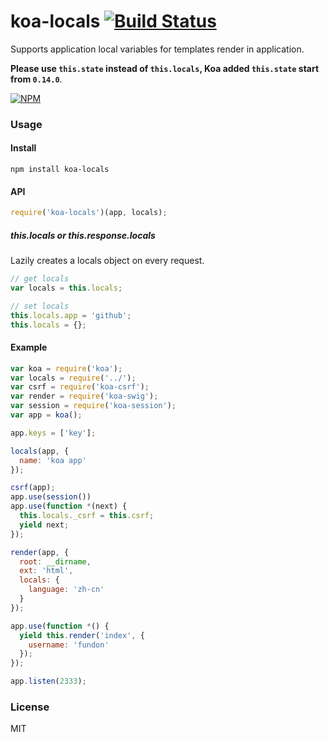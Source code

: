 # koa-locals [![Build Status](https://travis-ci.org/koa-modules/koa-locals.svg)](https://travis-ci.org/koa-modules/koa-locals)

Supports application local variables for templates render in application.

__Please use `this.state` instead of `this.locals`, Koa added `this.state` start from `0.14.0`__.

  [![NPM](https://nodei.co/npm/koa-locals.png?downloads=true)](https://nodei.co/npm/koa-locals/)

### Usage

#### Install

```
npm install koa-locals
```

#### API

```js
require('koa-locals')(app, locals);
```

##### this.locals or this.response.locals
Lazily creates a locals object on every request.
```js
// get locals
var locals = this.locals;

// set locals
this.locals.app = 'github';
this.locals = {};
```

#### Example

```js
var koa = require('koa');
var locals = require('../');
var csrf = require('koa-csrf');
var render = require('koa-swig');
var session = require('koa-session');
var app = koa();

app.keys = ['key'];

locals(app, {
  name: 'koa app'
});

csrf(app);
app.use(session())
app.use(function *(next) {
  this.locals._csrf = this.csrf;
  yield next;
});

render(app, {
  root: __dirname,
  ext: 'html',
  locals: {
    language: 'zh-cn'
  }
});

app.use(function *() {
  yield this.render('index', {
    username: 'fundon'
  });
});

app.listen(2333);
```


### License

MIT

